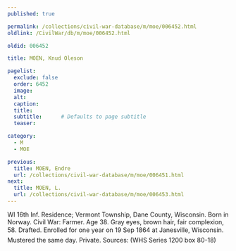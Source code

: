 ```yaml
---
published: true

permalink: /collections/civil-war-database/m/moe/006452.html
oldlink: /CivilWar/db/m/moe/006452.html

oldid: 006452

title: MOEN, Knud Oleson

pagelist:
  exclude: false
  order: 6452
  image: 
  alt:
  caption:
  title:
  subtitle:      # Defaults to page subtitle
  teaser:

category: 
  - M 
  - MOE

previous:
  title: MOEN, Endre
  url: /collections/civil-war-database/m/moe/006451.html  
next:
  title: MOEN, L.
  url: /collections/civil-war-database/m/moe/006453.html   
---
```

WI 16th Inf. Residence; Vermont Township, Dane County, Wisconsin. Born in Norway. Civil War: Farmer. Age 38. Gray eyes, brown hair, fair complexion, 5&#146;8&#148;. Drafted. Enrolled for one year on 19 Sep 1864 at Janesville, Wisconsin. Mustered the same day. Private. Sources: (WHS Series 1200 box 80-18)